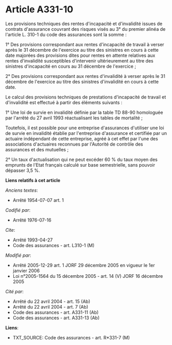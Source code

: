 # Article A331-10

Les provisions techniques des rentes d'incapacité et d'invalidité issues de contrats d'assurance couvrant des risques visés
au 3° du premier alinéa de l'article L. 310-1 du code des assurances sont la somme :

1° Des provisions correspondant aux rentes d'incapacité de travail à verser après le 31 décembre de l'exercice au titre des
sinistres en cours à cette date majorées des provisions dites pour rentes en attente relatives aux rentes d'invalidité
susceptibles d'intervenir ultérieurement au titre des sinistres d'incapacité en cours au 31 décembre de l'exercice ;

2° Des provisions correspondant aux rentes d'invalidité à verser après le 31 décembre de l'exercice au titre des sinistres
d'invalidité en cours à cette date.

Le calcul des provisions techniques de prestations d'incapacité de travail et d'invalidité est effectué à partir des éléments
suivants :

1° Une loi de survie en invalidité définie par la table TD 88-90 homologuée par l'arrêté du 27 avril 1993 réactualisant les
tables de mortalité ;

Toutefois, il est possible pour une entreprise d'assurances d'utiliser une loi de survie en invalidité établie par
l'entreprise d'assurance et certifiée par un actuaire indépendant de cette entreprise, agréé à cet effet par l'une des
associations d'actuaires reconnues par l'Autorité de contrôle des assurances et des mutuelles ;

2° Un taux d'actualisation qui ne peut excéder 60 % du taux moyen des emprunts de l'Etat français calculé sur base
semestrielle, sans pouvoir dépasser 3,5 %.

**Liens relatifs à cet article**

_Anciens textes_:

  - Arrêté 1954-07-07 art. 1

_Codifié par_:

  - Arrêté 1976-07-16

_Cite_:

  - Arrêté 1993-04-27
  - Code des assurances - art. L310-1 (M)

_Modifié par_:

  - Arrêté 2005-12-29 art. 1 JORF 29 décembre 2005 en vigueur le 1er janvier 2006
  - Loi n°2005-1564 du 15 décembre 2005 - art. 14 (V) JORF 16 décembre 2005

_Cité par_:

  - Arrêté du 22 avril 2004 - art. 15 (Ab)
  - Arrêté du 22 avril 2004 - art. 7 (Ab)
  - Code des assurances - art. A331-11 (Ab)
  - Code des assurances - art. A331-13 (Ab)

**Liens**:

  - TXT_SOURCE: Code des assurances - art. R*331-7 (M)
